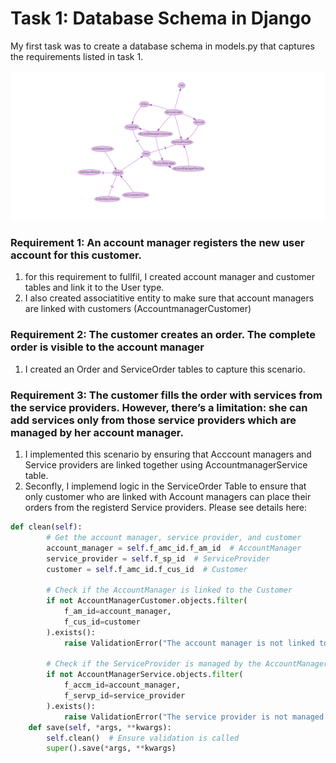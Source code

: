 # Task 1: Database Schema in Django

My first task was to create a database schema in models.py that captures the requirements listed in task 1.

![alt text](https://github.com/tahir80/pic/blob/main/my_project_models_updated.png)


### Requirement 1: An account manager registers the new user account for this customer.

1. for this requirement to fullfil, I created account manager and customer tables and link it to the User type.
2. I also created associatitive entity to make sure that account managers are linked with customers (AccountmanagerCustomer)

### Requirement 2: The customer creates an order. The complete order is visible to the account manager

1. I created an Order and ServiceOrder tables to capture this scenario.

### Requirement 3: The customer fills the order with services from the service providers. However, there’s a limitation: she can add services only from those service providers which are managed by her account manager.

1. I implemented this scenario by ensuring that Acccount managers and Service providers are linked together using AccountmanagerService table.
2. Seconfly, I implemend logic in the ServiceOrder Table to ensure that only customer who are linked with Account managers can place their orders from the registerd Service providers. Please see details here:

```python 
def clean(self):
        # Get the account manager, service provider, and customer
        account_manager = self.f_amc_id.f_am_id  # AccountManager
        service_provider = self.f_sp_id  # ServiceProvider
        customer = self.f_amc_id.f_cus_id  # Customer
        
        # Check if the AccountManager is linked to the Customer
        if not AccountManagerCustomer.objects.filter(
            f_am_id=account_manager,
            f_cus_id=customer
        ).exists():
            raise ValidationError("The account manager is not linked to the customer.")

        # Check if the ServiceProvider is managed by the AccountManager
        if not AccountManagerService.objects.filter(
            f_accm_id=account_manager,
            f_servp_id=service_provider
        ).exists():
            raise ValidationError("The service provider is not managed by the account manager.")
    def save(self, *args, **kwargs):
        self.clean()  # Ensure validation is called
        super().save(*args, **kwargs)
```



